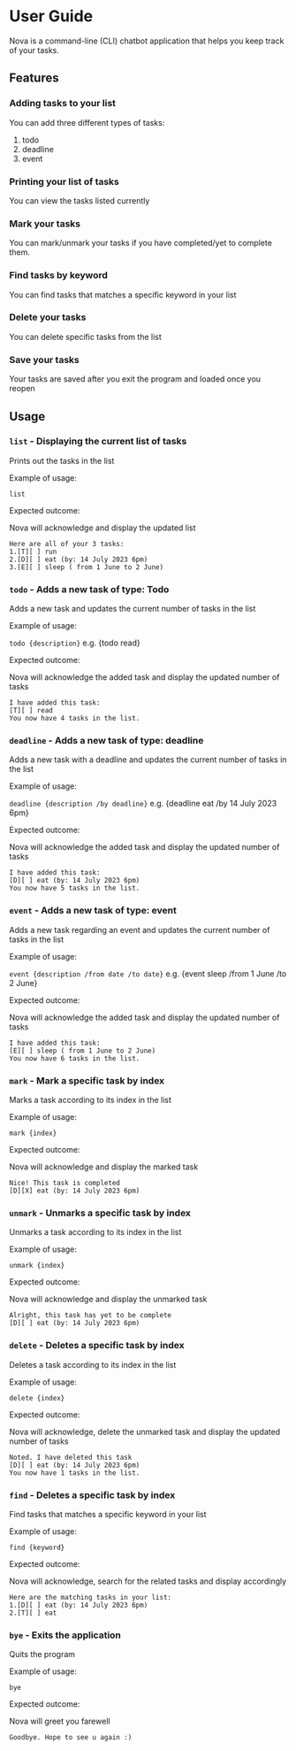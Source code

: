 # User Guide

Nova is a command-line (CLI) chatbot application that helps you keep track of your tasks.

## Features 

### Adding tasks to your list

You can add three different types of tasks: 
1. todo
2. deadline
3. event 

### Printing your list of tasks

You can view the tasks listed currently

### Mark your tasks

You can mark/unmark your tasks if you have completed/yet to complete them.

### Find tasks by keyword

You can find tasks that matches a specific keyword in your list 

### Delete your tasks

You can delete specific tasks from the list

### Save your tasks

Your tasks are saved after you exit the program and loaded once you reopen

## Usage

### `list` - Displaying the current list of tasks 

Prints out the tasks in the list

Example of usage: 

`list`

Expected outcome:

Nova will acknowledge and display the updated list

```
Here are all of your 3 tasks: 
1.[T][ ] run
2.[D][ ] eat (by: 14 July 2023 6pm)
3.[E][ ] sleep ( from 1 June to 2 June)
```

### `todo` - Adds a new task of type: Todo 

Adds a new task and updates the current number of tasks in the list 

Example of usage: 

`todo {description}`
 e.g.  {todo read}

Expected outcome:

Nova will acknowledge the added task and display the updated number of tasks

```
I have added this task: 
[T][ ] read
You now have 4 tasks in the list.
```

### `deadline` - Adds a new task of type: deadline

Adds a new task with a deadline and updates the current number of tasks in the list 

Example of usage: 

`deadline {description /by deadline}`
e.g. {deadline eat /by 14 July 2023 6pm}

Expected outcome:

Nova will acknowledge the added task and display the updated number of tasks

```
I have added this task: 
[D][ ] eat (by: 14 July 2023 6pm)
You now have 5 tasks in the list.
```

### `event` - Adds a new task of type: event

Adds a new task regarding an event and updates the current number of tasks in the list 

Example of usage: 

`event {description /from date /to date}`
e.g. {event sleep /from 1 June /to 2 June}

Expected outcome:

Nova will acknowledge the added task and display the updated number of tasks

```
I have added this task: 
[E][ ] sleep ( from 1 June to 2 June)
You now have 6 tasks in the list.
```

### `mark` - Mark a specific task by index 

Marks a task according to its index in the list

Example of usage: 

`mark {index}`

Expected outcome:

Nova will acknowledge and display the marked task

```
Nice! This task is completed
[D][X] eat (by: 14 July 2023 6pm)
```

### `unmark` - Unmarks a specific task by index 

Unmarks a task according to its index in the list

Example of usage: 

`unmark {index}`

Expected outcome:

Nova will acknowledge and display the unmarked task

```
Alright, this task has yet to be complete
[D][ ] eat (by: 14 July 2023 6pm)
```

### `delete` - Deletes a specific task by index 

Deletes a task according to its index in the list

Example of usage: 

`delete {index}`

Expected outcome:

Nova will acknowledge, delete the unmarked task and display the updated number of tasks

```
Noted. I have deleted this task
[D][ ] eat (by: 14 July 2023 6pm)
You now have 1 tasks in the list.
```


### `find` - Deletes a specific task by index 

Find tasks that matches a specific keyword in your list 

Example of usage: 

`find {keyword}`

Expected outcome:

Nova will acknowledge, search for the related tasks and display accordingly 

```
Here are the matching tasks in your list: 
1.[D][ ] eat (by: 14 July 2023 6pm)
2.[T][ ] eat
```

### `bye` - Exits the application 

Quits the program 

Example of usage: 

`bye`

Expected outcome:

Nova will greet you farewell 

```
Goodbye. Hope to see u again :) 
```




